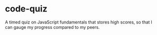 # code-quiz
A timed quiz on JavaScript fundamentals that stores high scores, so that I can gauge my progress compared to my peers.
